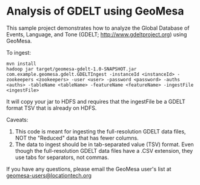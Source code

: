 # Analysis of GDELT using GeoMesa

This sample project demonstrates how to analyze the Global Database of Events, Language, and Tone
(GDELT; http://www.gdeltproject.org) using GeoMesa.

To ingest:
```
mvn install
hadoop jar target/geomesa-gdelt-1.0-SNAPSHOT.jar com.example.geomesa.gdelt.GDELTIngest -instanceId <instanceId> -zookeepers <zookeepers> -user <user> -password <password> -auths <auths> -tableName <tableName> -featureName <featureName> -ingestFile <ingestFile>
```

It will copy your jar to HDFS and requires that the ingestFile be a GDELT format TSV that is already on HDFS.

Caveats:
1) This code is meant for ingesting the full-resolution GDELT data files, NOT the "Reduced" data that has fewer columns.
2) The data to ingest should be in tab-separated value (TSV) format.  Even though the full-resolution GDELT data
files have a .CSV extension, they use tabs for separators, not commas.

If you have any questions, please email the GeoMesa user's list at geomesa-users@locationtech.org
